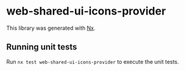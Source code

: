 # web-shared-ui-icons-provider

This library was generated with [Nx](https://nx.dev).

## Running unit tests

Run `nx test web-shared-ui-icons-provider` to execute the unit tests.
